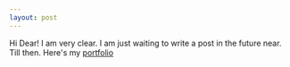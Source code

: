 ```yaml
---
layout: post
---
```


Hi Dear! I am very clear. I am just waiting to write a post in the future near.
Till then. Here's my [portfolio](https://hasanali28.github.io/portfolio/)
